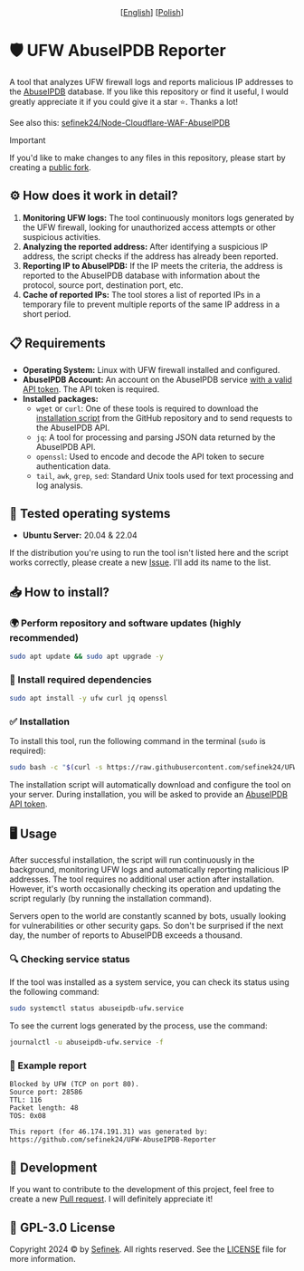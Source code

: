 <div align="center">
  [<a href="README.md">English</a>]
  [<a href="README_PL.md">Polish</a>]
</div>

# 🛡️ UFW AbuseIPDB Reporter
A tool that analyzes UFW firewall logs and reports malicious IP addresses to the [AbuseIPDB](https://www.abuseipdb.com) database.
If you like this repository or find it useful, I would greatly appreciate it if you could give it a star ⭐. Thanks a lot!

See also this: [sefinek24/Node-Cloudflare-WAF-AbuseIPDB](https://github.com/sefinek24/Node-Cloudflare-WAF-AbuseIPDB)

> [!IMPORTANT]
> If you'd like to make changes to any files in this repository, please start by creating a [public fork](https://github.com/sefinek/UFW-AbuseIPDB-Reporter/fork).


## ⚙️ How does it work in detail?
1. **Monitoring UFW logs:** The tool continuously monitors logs generated by the UFW firewall, looking for unauthorized access attempts or other suspicious activities.
2. **Analyzing the reported address:** After identifying a suspicious IP address, the script checks if the address has already been reported.
3. **Reporting IP to AbuseIPDB:** If the IP meets the criteria, the address is reported to the AbuseIPDB database with information about the protocol, source port, destination port, etc.
4. **Cache of reported IPs:** The tool stores a list of reported IPs in a temporary file to prevent multiple reports of the same IP address in a short period.


## 📋 Requirements
- **Operating System:** Linux with UFW firewall installed and configured.
- **AbuseIPDB Account:** An account on the AbuseIPDB service [with a valid API token](https://www.abuseipdb.com/account/api). The API token is required.
- **Installed packages:**
  - `wget` or `curl`: One of these tools is required to download the [installation script](install.sh) from the GitHub repository and to send requests to the AbuseIPDB API.
  - `jq`: A tool for processing and parsing JSON data returned by the AbuseIPDB API.
  - `openssl`: Used to encode and decode the API token to secure authentication data.
  - `tail`, `awk`, `grep`, `sed`: Standard Unix tools used for text processing and log analysis.


## 🧪 Tested operating systems
- **Ubuntu Server:** 20.04 & 22.04

If the distribution you're using to run the tool isn't listed here and the script works correctly, please create a new [Issue](https://github.com/sefinek24/UFW-AbuseIPDB-Reporter/issues). I'll add its name to the list.


## 📥 How to install?

### 🌍 Perform repository and software updates (highly recommended)
```bash
sudo apt update && sudo apt upgrade -y
```

### 🌌 Install required dependencies
```bash
sudo apt install -y ufw curl jq openssl
```

### ✅ Installation
To install this tool, run the following command in the terminal (`sudo` is required):
```bash
sudo bash -c "$(curl -s https://raw.githubusercontent.com/sefinek24/UFW-AbuseIPDB-Reporter/main/install.sh)"
```

The installation script will automatically download and configure the tool on your server. During installation, you will be asked to provide an [AbuseIPDB API token](https://www.abuseipdb.com/account/api).


## 🖥️ Usage
After successful installation, the script will run continuously in the background, monitoring UFW logs and automatically reporting malicious IP addresses.
The tool requires no additional user action after installation. However, it's worth occasionally checking its operation and updating the script regularly (by running the installation command).

Servers open to the world are constantly scanned by bots, usually looking for vulnerabilities or other security gaps.
So don't be surprised if the next day, the number of reports to AbuseIPDB exceeds a thousand.

### 🔍 Checking service status
If the tool was installed as a system service, you can check its status using the following command:
```bash
sudo systemctl status abuseipdb-ufw.service
```

To see the current logs generated by the process, use the command:
```bash
journalctl -u abuseipdb-ufw.service -f
```

### 📄 Example report
```
Blocked by UFW (TCP on port 80).
Source port: 28586
TTL: 116
Packet length: 48
TOS: 0x08

This report (for 46.174.191.31) was generated by:
https://github.com/sefinek24/UFW-AbuseIPDB-Reporter
```


## 🤝 Development
If you want to contribute to the development of this project, feel free to create a new [Pull request](https://github.com/sefinek24/UFW-AbuseIPDB-Reporter/pulls). I will definitely appreciate it!

## 🔑 GPL-3.0 License
Copyright 2024 © by [Sefinek](https://sefinek.net). All rights reserved. See the [LICENSE](LICENSE) file for more information.